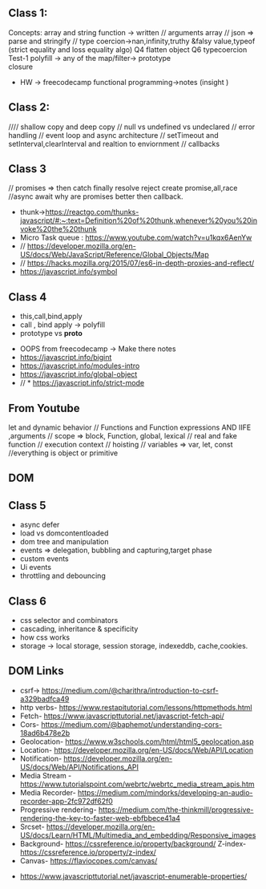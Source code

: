 ## Class 1: 
Concepts: 
array and string function -> written
// arguments array
// json => parse and stringify 
// type coercion->nan,infinity,truthy &falsy value,typeof (strict equality and loss equality algo)
Q4 flatten object 
Q6 typecoercion
Test-1
 polyfill -> any of the map/filter-> prototype  
 closure 
* HW -> freecodecamp functional programming->notes (insight )   
## Class 2:  
<!-- test-3 Q5-->
//// shallow copy and deep copy 
// null vs undefined vs undeclared
// error handling
// event loop and async architecture
// setTimeout and setInterval,clearInterval and realtion to enviornment 
// callbacks
<!-- Q6-->
## Class 3 
<!--Test-2 Q10 -->
<!-- test-2 Q7 -->
// promises => then catch finally resolve reject create promise,all,race
//async await 
why are promises better then callback.
  <!-- HW  -->
* thunk->https://reactgo.com/thunks-javascript/#:~:text=Definition%20of%20thunk,whenever%20you%20invoke%20the%20thunk
* Micro Task queue : https://www.youtube.com/watch?v=u1kqx6AenYw 
* // https://developer.mozilla.org/en-US/docs/Web/JavaScript/Reference/Global_Objects/Map
* // https://hacks.mozilla.org/2015/07/es6-in-depth-proxies-and-reflect/
* https://javascript.info/symbol
## Class 4 
<!-- test 3 Q3-->
<!-- test 4 Q4-->
* this,call,bind,apply 
* call , bind apply -> polyfill
* prototype vs __proto__
 <!-- HW -->
* OOPS from freecodecamp  -> Make there notes 
* https://javascript.info/bigint
* https://javascript.info/modules-intro
* https://javascript.info/global-object
* // * https://javascript.info/strict-mode 
<!-- DOM -> webscraping selectors -> zip , dom -> zip -->
## From Youtube
let and dynamic behavior
// Functions and Function expressions AND IIFE ,arguments 
// scope => block, Function, global, lexical
// real and fake function
// execution context
// hoisting
// variables => var, let, const
//everything is object or primitive
## DOM 
## Class 5 
* async defer
* load vs domcontentloaded 
* dom tree and manipulation
* events => delegation, bubbling and capturing,target phase
* custom events
* Ui events 
* throttling and debouncing 
<!-- Q7 test-1 -->
<!-- Q1 test-2 -->
<!-- Q6 test-2  -->
## Class 6 
<!-- Q3 -> test -1 -->
<!-- test-3 Q3.1, 3.2 -->
* css selector and combinators
* cascading, inheritance & specificity 
* how css works
* storage -> local storage,  session storage, indexeddb, cache,cookies.
## DOM Links 
* csrf-> https://medium.com/@charithra/introduction-to-csrf-a329badfca49
* http verbs- https://www.restapitutorial.com/lessons/httpmethods.html
* Fetch- https://www.javascripttutorial.net/javascript-fetch-api/
* Cors- https://medium.com/@baphemot/understanding-cors-18ad6b478e2b
* Geolocation- https://www.w3schools.com/html/html5_geolocation.asp
* Location- https://developer.mozilla.org/en-US/docs/Web/API/Location
* Notification- https://developer.mozilla.org/en-US/docs/Web/API/Notifications_API
* Media Stream - https://www.tutorialspoint.com/webrtc/webrtc_media_stream_apis.htm
* Media Recorder- https://medium.com/mindorks/developing-an-audio-recorder-app-2fc972df62f0
* Progressive rendering- https://medium.com/the-thinkmill/progressive-rendering-the-key-to-faster-web-ebfbbece41a4
* Srcset- https://developer.mozilla.org/en-US/docs/Learn/HTML/Multimedia_and_embedding/Responsive_images
* Background- https://cssreference.io/property/background/
Z-index- https://cssreference.io/property/z-index/
* Canvas- https://flaviocopes.com/canvas/
<!--100 questions-->
<!-- git in-depth videos  -->
* https://www.javascripttutorial.net/javascript-enumerable-properties/